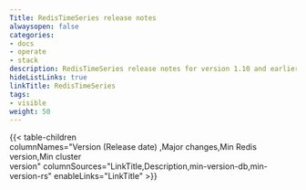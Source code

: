 ```yaml
---
Title: RedisTimeSeries release notes
alwaysopen: false
categories:
- docs
- operate
- stack
description: RedisTimeSeries release notes for version 1.10 and earlier
hideListLinks: true
linkTitle: RedisTimeSeries
tags:
- visible
weight: 50
---
```

{{< table-children columnNames="Version&nbsp;(Release&nbsp;date)&nbsp;,Major&nbsp;changes,Min&nbsp;Redis<br/>version,Min&nbsp;cluster<br/>version" columnSources="LinkTitle,Description,min-version-db,min-version-rs" enableLinks="LinkTitle" >}}
